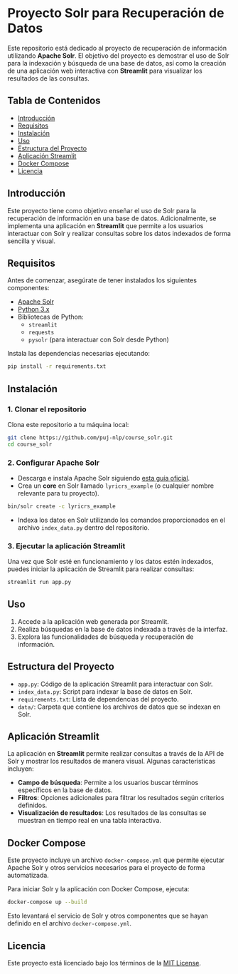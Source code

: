
# Proyecto Solr para Recuperación de Datos

Este repositorio está dedicado al proyecto de recuperación de información utilizando **Apache Solr**. El objetivo del proyecto es demostrar el uso de Solr para la indexación y búsqueda de una base de datos, así como la creación de una aplicación web interactiva con **Streamlit** para visualizar los resultados de las consultas.

## Tabla de Contenidos

- [Introducción](#introducción)
- [Requisitos](#requisitos)
- [Instalación](#instalación)
- [Uso](#uso)
- [Estructura del Proyecto](#estructura-del-proyecto)
- [Aplicación Streamlit](#aplicación-streamlit)
- [Docker Compose](#docker-compose)
- [Licencia](#licencia)

## Introducción

Este proyecto tiene como objetivo enseñar el uso de Solr para la recuperación de información en una base de datos. Adicionalmente, se implementa una aplicación en **Streamlit** que permite a los usuarios interactuar con Solr y realizar consultas sobre los datos indexados de forma sencilla y visual.

## Requisitos

Antes de comenzar, asegúrate de tener instalados los siguientes componentes:

- [Apache Solr](https://solr.apache.org/)
- [Python 3.x](https://www.python.org/)
- Bibliotecas de Python:
  - `streamlit`
  - `requests`
  - `pysolr` (para interactuar con Solr desde Python)

Instala las dependencias necesarias ejecutando:

```bash
pip install -r requirements.txt
```

## Instalación

### 1. Clonar el repositorio

Clona este repositorio a tu máquina local:

```bash
git clone https://github.com/puj-nlp/course_solr.git
cd course_solr
```

### 2. Configurar Apache Solr

- Descarga e instala Apache Solr siguiendo [esta guía oficial](https://solr.apache.org/guide/).
- Crea un **core** en Solr llamado `lyricrs_example` (o cualquier nombre relevante para tu proyecto).
  
```bash
bin/solr create -c lyricrs_example
```

- Indexa los datos en Solr utilizando los comandos proporcionados en el archivo `index_data.py` dentro del repositorio.

### 3. Ejecutar la aplicación Streamlit

Una vez que Solr esté en funcionamiento y los datos estén indexados, puedes iniciar la aplicación de Streamlit para realizar consultas:

```bash
streamlit run app.py
```

## Uso

1. Accede a la aplicación web generada por Streamlit.
2. Realiza búsquedas en la base de datos indexada a través de la interfaz.
3. Explora las funcionalidades de búsqueda y recuperación de información.

## Estructura del Proyecto

- `app.py`: Código de la aplicación Streamlit para interactuar con Solr.
- `index_data.py`: Script para indexar la base de datos en Solr.
- `requirements.txt`: Lista de dependencias del proyecto.
- `data/`: Carpeta que contiene los archivos de datos que se indexan en Solr.

## Aplicación Streamlit

La aplicación en **Streamlit** permite realizar consultas a través de la API de Solr y mostrar los resultados de manera visual. Algunas características incluyen:

- **Campo de búsqueda**: Permite a los usuarios buscar términos específicos en la base de datos.
- **Filtros**: Opciones adicionales para filtrar los resultados según criterios definidos.
- **Visualización de resultados**: Los resultados de las consultas se muestran en tiempo real en una tabla interactiva.

## Docker Compose

Este proyecto incluye un archivo `docker-compose.yml` que permite ejecutar Apache Solr y otros servicios necesarios para el proyecto de forma automatizada.

Para iniciar Solr y la aplicación con Docker Compose, ejecuta:

```bash
docker-compose up --build
```

Esto levantará el servicio de Solr y otros componentes que se hayan definido en el archivo `docker-compose.yml`.

## Licencia

Este proyecto está licenciado bajo los términos de la [MIT License](LICENSE).
